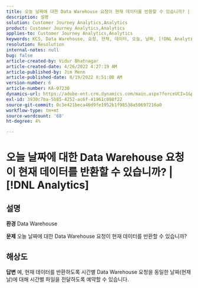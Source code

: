 ```yaml
---
title: 오늘 날짜에 대한 Data Warehouse 요청이 현재 데이터를 반환할 수 있습니까? | [!DNL Analytics]
description: 설명
solution: Customer Journey Analytics,Analytics
product: Customer Journey Analytics,Analytics
applies-to: Customer Journey Analytics,Analytics
keywords: KCS, Data Warehouse, 요청, 현재, 데이터, 오늘, 날짜, [!DNL Analytics]
resolution: Resolution
internal-notes: null
bug: false
article-created-by: Vidur Bhatnagar
article-created-date: 4/26/2022 4:27:19 AM
article-published-by: Jim Menn
article-published-date: 8/19/2022 8:51:00 AM
version-number: 6
article-number: KA-07230
dynamics-url: https://adobe-ent.crm.dynamics.com/main.aspx?forceUCI=1&pagetype=entityrecord&etn=knowledgearticle&id=2f170927-19c5-ec11-a7b6-0022480a1004
exl-id: 3930c7ba-5b85-4252-ac6f-41961c088f22
source-git-commit: 0c3e421beca46d9fe1952b1f98538a50697216a0
workflow-type: tm+mt
source-wordcount: '68'
ht-degree: 4%

---
```


# 오늘 날짜에 대한 Data Warehouse 요청이 현재 데이터를 반환할 수 있습니까? | [!DNL Analytics]

## 설명


<b>환경</b>
Data Warehouse

<b>문제</b>
오늘 날짜에 대한 Data Warehouse 요청이 현재 데이터를 반환할 수 있습니까?


## 해상도


<b>답변</b>
예, 현재 데이터를 반환하도록 시간별 Data Warehouse 요청을 동일한 날짜(현재 날)에 대해 시간별 파일을 전달하도록 예약할 수 있습니다.

